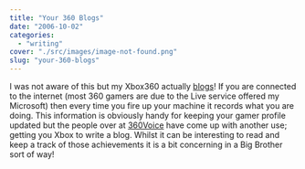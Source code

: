 ```yaml
---
title: "Your 360 Blogs"
date: "2006-10-02"
categories: 
  - "writing"
cover: "./src/images/image-not-found.png"
slug: "your-360-blogs"
---
```


I was not aware of this but my Xbox360 actually [blogs](http://www.360voice.com/blog.asp?tag=Funky%20Larma "My Xbox")! If you are connected to the internet (most 360 gamers are due to the Live service offered my Microsoft) then every time you fire up your machine it records what you are doing. This information is obviously handy for keeping your gamer profile updated but the people over at [360Voice](http://www.360voice.com "360Voice") have come up with another use; getting you Xbox to write a blog. Whilst it can be interesting to read and keep a track of those achievements it is a bit concerning in a Big Brother sort of way!
